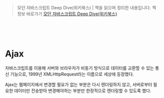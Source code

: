> 모던 자바스크립트 Deep Dive(위키북스) | 책을 읽으며 정리한 내용입니다. 책 정보 바로가기 [모던 자바스크립트 Deep Dive(위키북스)](https://wikibook.co.kr/mjs/)

<br/>
<br/>
<br/>

# Ajax

자바스크립트를 이용해 서버와 브라우저가 비동기 방식으로 데이터를 교환할 수 있는 통신 기능으로, 1999년 XMLHttpRequest라는 이름으로 세상에 등장했다.

Ajax는 웹페이지에서 변경할 필요가 없는 부분은 다시 렌더링하지 않고, 서버로부터 필요한 데이터만 전송받아 변경해야하는 부분만 한정적으로 렌더링할 수 있도록 했다.
